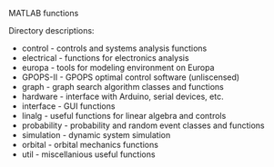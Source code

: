 MATLAB functions

Directory descriptions:
- control - controls and systems analysis functions
- electrical - functions for electronics analysis
- europa - tools for modeling environment on Europa
- GPOPS-II - GPOPS optimal control software (unliscensed)
- graph - graph search algorithm classes and functions
- hardware - interface with Arduino, serial devices, etc.
- interface - GUI functions
- linalg - useful functions for linear algebra and controls
- probability - probability and random event classes and functions
- simulation - dynamic system simulation
- orbital - orbital mechanics functions
- util - miscellanious useful functions








